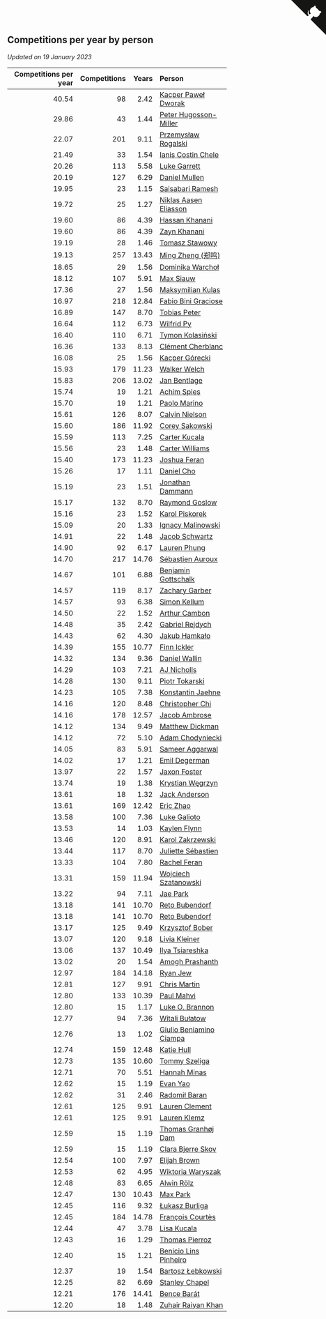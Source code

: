 ## Competitions per year by person

*Updated on 19 January 2023*

| Competitions per year | Competitions | Years | Person |
| ---: | ---: | ---: | :--- |
| 40.54 | 98 | 2.42 | [Kacper Paweł Dworak](https://www.worldcubeassociation.org/persons/2020DWOR01) |
| 29.86 | 43 | 1.44 | [Peter Hugosson-Miller](https://www.worldcubeassociation.org/persons/2021HUGO01) |
| 22.07 | 201 | 9.11 | [Przemysław Rogalski](https://www.worldcubeassociation.org/persons/2013ROGA02) |
| 21.49 | 33 | 1.54 | [Ianis Costin Chele](https://www.worldcubeassociation.org/persons/2021CHEL01) |
| 20.26 | 113 | 5.58 | [Luke Garrett](https://www.worldcubeassociation.org/persons/2017GARR05) |
| 20.19 | 127 | 6.29 | [Daniel Mullen](https://www.worldcubeassociation.org/persons/2016MULL04) |
| 19.95 | 23 | 1.15 | [Saisabari Ramesh](https://www.worldcubeassociation.org/persons/2021RAME01) |
| 19.72 | 25 | 1.27 | [Niklas Aasen Eliasson](https://www.worldcubeassociation.org/persons/2021ELIA01) |
| 19.60 | 86 | 4.39 | [Hassan Khanani](https://www.worldcubeassociation.org/persons/2018KHAN26) |
| 19.60 | 86 | 4.39 | [Zayn Khanani](https://www.worldcubeassociation.org/persons/2018KHAN28) |
| 19.19 | 28 | 1.46 | [Tomasz Stawowy](https://www.worldcubeassociation.org/persons/2021STAW01) |
| 19.13 | 257 | 13.43 | [Ming Zheng (郑鸣)](https://www.worldcubeassociation.org/persons/2009ZHEN11) |
| 18.65 | 29 | 1.56 | [Dominika Warchoł](https://www.worldcubeassociation.org/persons/2021WARC01) |
| 18.12 | 107 | 5.91 | [Max Siauw](https://www.worldcubeassociation.org/persons/2017SIAU02) |
| 17.36 | 27 | 1.56 | [Maksymilian Kulas](https://www.worldcubeassociation.org/persons/2021KULA02) |
| 16.97 | 218 | 12.84 | [Fabio Bini Graciose](https://www.worldcubeassociation.org/persons/2010GRAC02) |
| 16.89 | 147 | 8.70 | [Tobias Peter](https://www.worldcubeassociation.org/persons/2014PETE03) |
| 16.64 | 112 | 6.73 | [Wilfrid Py](https://www.worldcubeassociation.org/persons/2016PYWI01) |
| 16.40 | 110 | 6.71 | [Tymon Kolasiński](https://www.worldcubeassociation.org/persons/2016KOLA02) |
| 16.36 | 133 | 8.13 | [Clément Cherblanc](https://www.worldcubeassociation.org/persons/2014CHER05) |
| 16.08 | 25 | 1.56 | [Kacper Górecki](https://www.worldcubeassociation.org/persons/2021GORE01) |
| 15.93 | 179 | 11.23 | [Walker Welch](https://www.worldcubeassociation.org/persons/2011WELC01) |
| 15.83 | 206 | 13.02 | [Jan Bentlage](https://www.worldcubeassociation.org/persons/2010BENT01) |
| 15.74 | 19 | 1.21 | [Achim Spies](https://www.worldcubeassociation.org/persons/2021SPIE01) |
| 15.70 | 19 | 1.21 | [Paolo Marino](https://www.worldcubeassociation.org/persons/2021MARI04) |
| 15.61 | 126 | 8.07 | [Calvin Nielson](https://www.worldcubeassociation.org/persons/2014NIEL03) |
| 15.60 | 186 | 11.92 | [Corey Sakowski](https://www.worldcubeassociation.org/persons/2011SAKO01) |
| 15.59 | 113 | 7.25 | [Carter Kucala](https://www.worldcubeassociation.org/persons/2015KUCA01) |
| 15.56 | 23 | 1.48 | [Carter Williams](https://www.worldcubeassociation.org/persons/2021WILL06) |
| 15.40 | 173 | 11.23 | [Joshua Feran](https://www.worldcubeassociation.org/persons/2011FERA01) |
| 15.26 | 17 | 1.11 | [Daniel Cho](https://www.worldcubeassociation.org/persons/2021CHOD01) |
| 15.19 | 23 | 1.51 | [Jonathan Dammann](https://www.worldcubeassociation.org/persons/2021DAMM01) |
| 15.17 | 132 | 8.70 | [Raymond Goslow](https://www.worldcubeassociation.org/persons/2014GOSL01) |
| 15.16 | 23 | 1.52 | [Karol Piskorek](https://www.worldcubeassociation.org/persons/2021PISK01) |
| 15.09 | 20 | 1.33 | [Ignacy Malinowski](https://www.worldcubeassociation.org/persons/2021MALI02) |
| 14.91 | 22 | 1.48 | [Jacob Schwartz](https://www.worldcubeassociation.org/persons/2021SCHW01) |
| 14.90 | 92 | 6.17 | [Lauren Phung](https://www.worldcubeassociation.org/persons/2016PHUN02) |
| 14.70 | 217 | 14.76 | [Sébastien Auroux](https://www.worldcubeassociation.org/persons/2008AURO01) |
| 14.67 | 101 | 6.88 | [Benjamin Gottschalk](https://www.worldcubeassociation.org/persons/2016GOTT01) |
| 14.57 | 119 | 8.17 | [Zachary Garber](https://www.worldcubeassociation.org/persons/2014GARB01) |
| 14.57 | 93 | 6.38 | [Simon Kellum](https://www.worldcubeassociation.org/persons/2016KELL12) |
| 14.50 | 22 | 1.52 | [Arthur Cambon](https://www.worldcubeassociation.org/persons/2021CAMB01) |
| 14.48 | 35 | 2.42 | [Gabriel Rejdych](https://www.worldcubeassociation.org/persons/2020REJD01) |
| 14.43 | 62 | 4.30 | [Jakub Hamkało](https://www.worldcubeassociation.org/persons/2018HAMK01) |
| 14.39 | 155 | 10.77 | [Finn Ickler](https://www.worldcubeassociation.org/persons/2012ICKL01) |
| 14.32 | 134 | 9.36 | [Daniel Wallin](https://www.worldcubeassociation.org/persons/2013WALL03) |
| 14.29 | 103 | 7.21 | [AJ Nicholls](https://www.worldcubeassociation.org/persons/2015NICH04) |
| 14.28 | 130 | 9.11 | [Piotr Tokarski](https://www.worldcubeassociation.org/persons/2013TOKA01) |
| 14.23 | 105 | 7.38 | [Konstantin Jaehne](https://www.worldcubeassociation.org/persons/2015JAEH01) |
| 14.16 | 120 | 8.48 | [Christopher Chi](https://www.worldcubeassociation.org/persons/2014CHIC01) |
| 14.16 | 178 | 12.57 | [Jacob Ambrose](https://www.worldcubeassociation.org/persons/2010AMBR01) |
| 14.12 | 134 | 9.49 | [Matthew Dickman](https://www.worldcubeassociation.org/persons/2013DICK01) |
| 14.12 | 72 | 5.10 | [Adam Chodyniecki](https://www.worldcubeassociation.org/persons/2017CHOD02) |
| 14.05 | 83 | 5.91 | [Sameer Aggarwal](https://www.worldcubeassociation.org/persons/2017AGGA01) |
| 14.02 | 17 | 1.21 | [Emil Degerman](https://www.worldcubeassociation.org/persons/2021DEGE01) |
| 13.97 | 22 | 1.57 | [Jaxon Foster](https://www.worldcubeassociation.org/persons/2021FOST01) |
| 13.74 | 19 | 1.38 | [Krystian Węgrzyn](https://www.worldcubeassociation.org/persons/2021WEGR01) |
| 13.61 | 18 | 1.32 | [Jack Anderson](https://www.worldcubeassociation.org/persons/2021ANDE05) |
| 13.61 | 169 | 12.42 | [Eric Zhao](https://www.worldcubeassociation.org/persons/2010ZHAO19) |
| 13.58 | 100 | 7.36 | [Luke Galioto](https://www.worldcubeassociation.org/persons/2015GALI02) |
| 13.53 | 14 | 1.03 | [Kaylen Flynn](https://www.worldcubeassociation.org/persons/2022FLYN01) |
| 13.46 | 120 | 8.91 | [Karol Zakrzewski](https://www.worldcubeassociation.org/persons/2014ZAKR01) |
| 13.44 | 117 | 8.70 | [Juliette Sébastien](https://www.worldcubeassociation.org/persons/2014SEBA01) |
| 13.33 | 104 | 7.80 | [Rachel Feran](https://www.worldcubeassociation.org/persons/2015FERA01) |
| 13.31 | 159 | 11.94 | [Wojciech Szatanowski](https://www.worldcubeassociation.org/persons/2011SZAT01) |
| 13.22 | 94 | 7.11 | [Jae Park](https://www.worldcubeassociation.org/persons/2015PARK24) |
| 13.18 | 141 | 10.70 | [Reto Bubendorf](https://www.worldcubeassociation.org/persons/2012BUBE01) |
| 13.18 | 141 | 10.70 | [Reto Bubendorf](https://www.worldcubeassociation.org/persons/2012BUBE01) |
| 13.17 | 125 | 9.49 | [Krzysztof Bober](https://www.worldcubeassociation.org/persons/2013BOBE01) |
| 13.07 | 120 | 9.18 | [Livia Kleiner](https://www.worldcubeassociation.org/persons/2013KLEI03) |
| 13.06 | 137 | 10.49 | [Ilya Tsiareshka](https://www.worldcubeassociation.org/persons/2012TERE01) |
| 13.02 | 20 | 1.54 | [Amogh Prashanth](https://www.worldcubeassociation.org/persons/2021PRAS01) |
| 12.97 | 184 | 14.18 | [Ryan Jew](https://www.worldcubeassociation.org/persons/2008JEWR01) |
| 12.81 | 127 | 9.91 | [Chris Martin](https://www.worldcubeassociation.org/persons/2013MART03) |
| 12.80 | 133 | 10.39 | [Paul Mahvi](https://www.worldcubeassociation.org/persons/2012MAHV01) |
| 12.80 | 15 | 1.17 | [Luke O. Brannon](https://www.worldcubeassociation.org/persons/2021BRAN02) |
| 12.77 | 94 | 7.36 | [Witali Bułatow](https://www.worldcubeassociation.org/persons/2015BUAT01) |
| 12.76 | 13 | 1.02 | [Giulio Beniamino Ciampa](https://www.worldcubeassociation.org/persons/2022CIAM01) |
| 12.74 | 159 | 12.48 | [Katie Hull](https://www.worldcubeassociation.org/persons/2010HULL01) |
| 12.73 | 135 | 10.60 | [Tommy Szeliga](https://www.worldcubeassociation.org/persons/2012SZEL01) |
| 12.71 | 70 | 5.51 | [Hannah Minas](https://www.worldcubeassociation.org/persons/2017MINA04) |
| 12.62 | 15 | 1.19 | [Evan Yao](https://www.worldcubeassociation.org/persons/2021YAOE02) |
| 12.62 | 31 | 2.46 | [Radomił Baran](https://www.worldcubeassociation.org/persons/2020BARA02) |
| 12.61 | 125 | 9.91 | [Lauren Clement](https://www.worldcubeassociation.org/persons/2013KLEM01) |
| 12.61 | 125 | 9.91 | [Lauren Klemz](https://www.worldcubeassociation.org/persons/2013KLEM01) |
| 12.59 | 15 | 1.19 | [Thomas Granhøj Dam](https://www.worldcubeassociation.org/persons/2021DAMT01) |
| 12.59 | 15 | 1.19 | [Clara Bjerre Skov](https://www.worldcubeassociation.org/persons/2021SKOV01) |
| 12.54 | 100 | 7.97 | [Elijah Brown](https://www.worldcubeassociation.org/persons/2015BROW03) |
| 12.53 | 62 | 4.95 | [Wiktoria Waryszak](https://www.worldcubeassociation.org/persons/2018WARY01) |
| 12.48 | 83 | 6.65 | [Alwin Rölz](https://www.worldcubeassociation.org/persons/2016ROLZ01) |
| 12.47 | 130 | 10.43 | [Max Park](https://www.worldcubeassociation.org/persons/2012PARK03) |
| 12.45 | 116 | 9.32 | [Łukasz Burliga](https://www.worldcubeassociation.org/persons/2013BURL01) |
| 12.45 | 184 | 14.78 | [François Courtès](https://www.worldcubeassociation.org/persons/2008COUR01) |
| 12.44 | 47 | 3.78 | [Lisa Kucala](https://www.worldcubeassociation.org/persons/2019KUCA01) |
| 12.43 | 16 | 1.29 | [Thomas Pierroz](https://www.worldcubeassociation.org/persons/2021PIER01) |
| 12.40 | 15 | 1.21 | [Benicio Lins Pinheiro](https://www.worldcubeassociation.org/persons/2021PINH01) |
| 12.37 | 19 | 1.54 | [Bartosz Łebkowski](https://www.worldcubeassociation.org/persons/2021LEBK01) |
| 12.25 | 82 | 6.69 | [Stanley Chapel](https://www.worldcubeassociation.org/persons/2016CHAP04) |
| 12.21 | 176 | 14.41 | [Bence Barát](https://www.worldcubeassociation.org/persons/2008BARA01) |
| 12.20 | 18 | 1.48 | [Zuhair Raiyan Khan](https://www.worldcubeassociation.org/persons/2021KHAN05) |


<a href="https://github.com/JustinTimeCuber/wca_statistics" class="github-corner" aria-label="View source on Github"><svg width="80" height="80" viewBox="0 0 250 250" style="fill:#151513; color:#fff; position: absolute; top: 0; border: 0; right: 0;" aria-hidden="true"><path d="M0,0 L115,115 L130,115 L142,142 L250,250 L250,0 Z"></path><path d="M128.3,109.0 C113.8,99.7 119.0,89.6 119.0,89.6 C122.0,82.7 120.5,78.6 120.5,78.6 C119.2,72.0 123.4,76.3 123.4,76.3 C127.3,80.9 125.5,87.3 125.5,87.3 C122.9,97.6 130.6,101.9 134.4,103.2" fill="currentColor" style="transform-origin: 130px 106px;" class="octo-arm"></path><path d="M115.0,115.0 C114.9,115.1 118.7,116.5 119.8,115.4 L133.7,101.6 C136.9,99.2 139.9,98.4 142.2,98.6 C133.8,88.0 127.5,74.4 143.8,58.0 C148.5,53.4 154.0,51.2 159.7,51.0 C160.3,49.4 163.2,43.6 171.4,40.1 C171.4,40.1 176.1,42.5 178.8,56.2 C183.1,58.6 187.2,61.8 190.9,65.4 C194.5,69.0 197.7,73.2 200.1,77.6 C213.8,80.2 216.3,84.9 216.3,84.9 C212.7,93.1 206.9,96.0 205.4,96.6 C205.1,102.4 203.0,107.8 198.3,112.5 C181.9,128.9 168.3,122.5 157.7,114.1 C157.9,116.9 156.7,120.9 152.7,124.9 L141.0,136.5 C139.8,137.7 141.6,141.9 141.8,141.8 Z" fill="currentColor" class="octo-body"></path></svg></a><style>.github-corner:hover .octo-arm{animation:octocat-wave 560ms ease-in-out}@keyframes octocat-wave{0%,100%{transform:rotate(0)}20%,60%{transform:rotate(-25deg)}40%,80%{transform:rotate(10deg)}}@media (max-width:500px){.github-corner:hover .octo-arm{animation:none}.github-corner .octo-arm{animation:octocat-wave 560ms ease-in-out}}</style>
